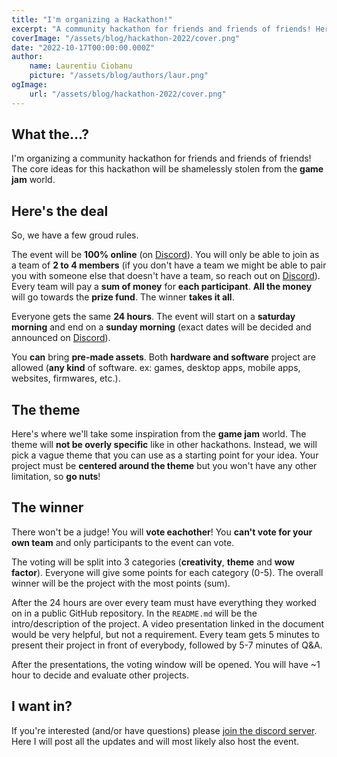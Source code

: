 ```yaml
---
title: "I'm organizing a Hackathon!"
excerpt: "A community hackathon for friends and friends of friends! Here's how it will work!"
coverImage: "/assets/blog/hackathon-2022/cover.png"
date: "2022-10-17T00:00:00.000Z"
author:
    name: Laurentiu Ciobanu
    picture: "/assets/blog/authors/laur.png"
ogImage:
    url: "/assets/blog/hackathon-2022/cover.png"
---
```


## What the...?

I'm organizing a community hackathon for friends and friends of friends! The core ideas for this hackathon will be shamelessly stolen from the **game jam** world.

## Here's the deal

So, we have a few groud rules.

The event will be **100% online** (on [Discord](https://discord.gg/ujgf3sMP3t)). You will only be able to join as a team of **2 to 4 members** (if you don't have a team we might be able to pair you with someone else that doesn't have a team, so reach out on [Discord](https://discord.gg/ujgf3sMP3t)). Every team will pay a **sum of money** for **each participant**. **All the money** will go towards the **prize fund**. The winner **takes it all**.

Everyone gets the same **24 hours**. The event will start on a **saturday morning** and end on a **sunday morning** (exact dates will be decided and announced on [Discord](https://discord.gg/ujgf3sMP3t)).

You **can** bring **pre-made assets**. Both **hardware and software** project are allowed (**any kind** of software. ex: games, desktop apps, mobile apps, websites, firmwares, etc.).

## The theme

Here's where we'll take some inspiration from the **game jam** world. The theme will **not be overly specific** like in other hackathons. Instead, we will pick a vague theme that you can use as a starting point for your idea. Your project must be **centered around the theme** but you won't have any other limitation, so **go nuts**!

## The winner

There won't be a judge! You will **vote eachother**! You **can't vote for your own team** and only participants to the event can vote.

The voting will be split into 3 categories (**creativity**, **theme** and **wow factor**). Everyone will give some points for each category (0-5). The overall winner will be the project with the most points (sum).

After the 24 hours are over every team must have everything they worked on in a public GitHub repository. In the `README.md` will be the intro/description of the project. A video presentation linked in the document would be very helpful, but not a requirement. Every team gets 5 minutes to present their project in front of everybody, followed by 5-7 minutes of Q&A.

After the presentations, the voting window will be opened. You will have ~1 hour to decide and evaluate other projects.

## I want in?

If you're interested (and/or have questions) please [join the discord server](https://discord.gg/ujgf3sMP3t). Here I will post all the updates and will most likely also host the event.
